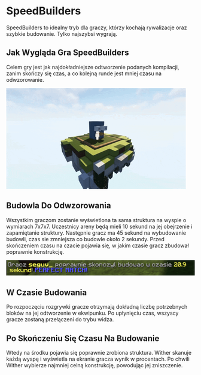 # SpeedBuilders

SpeedBuilders to idealny tryb dla graczy, którzy kochają rywalizacje oraz szybkie budowanie. Tylko najszybsi wygrają.

## Jak Wygląda Gra SpeedBuilders

Celem gry jest jak najdokładniejsze odtworzenie podanych kompilacji, zanim skończy się czas, a co kolejną runde jest mniej czasu na odwzorowanie.

![Gra](/assets/speedbuilders/speed-budowla.gif)

## Budowla Do Odwzorowania

Wszystkim graczom zostanie wyświetlona ta sama struktura na wyspie o wymiarach 7x7x7. Uczestnicy areny będą mieli 10 sekund na jej obejrzenie i zapamiętanie struktury. Następnie gracz ma 45 sekund na wybudowanie budowli, czas sie zmniejsza co budowle około 2 sekundy. Przed skończeniem czasu na czacie pojawia się, w jakim czasie gracz zbudował poprawnie konstrukcję.

![Wynik](/assets/speedbuilders/wynik.png)

## W Czasie Budowania

 Po rozpoczęciu rozgrywki gracze otrzymają dokładną liczbę potrzebnych bloków na jej odtworzenie w ekwipunku. Po upłynięciu czas, wszyscy gracze zostaną przełączeni do trybu widza. 

 ## Po Skończeniu Się Czasu Na Budowanie

 Wtedy na środku pojawia się poprawnie zrobiona struktura. Wither skanuje każdą wyspę i wyświetla na ekranie gracza wynik w procentach. Po chwili Wither wybierze najmniej celną konstrukcję, powodując jej zniszczenie.